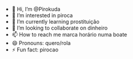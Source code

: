 - 👋 Hi, I’m @Pirokuda
- 👀 I’m interested in piroca
- 🌱 I’m currently learning prostituição 
- 💞️ I’m looking to collaborate on dinheiro
- 📫 How to reach me marca horário numa boate
- 😄 Pronouns: quero/rola
- ⚡ Fun fact: pirocao

<!---
Pirokuda/Pirokuda is a ✨ special ✨ repository because its `README.md` (this file) appears on your GitHub profile.
You can click the Preview link to take a look at your changes.
--->
